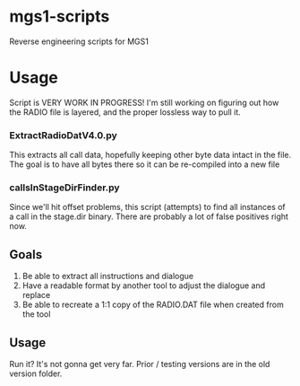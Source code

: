 # mgs1-scripts
Reverse engineering scripts for MGS1


# Usage

Script is VERY WORK IN PROGRESS! I'm still working on figuring out how the RADIO file is layered, and the proper lossless way to pull it.

### ExtractRadioDatV4.0.py

This extracts all call data, hopefully keeping other byte data intact in the file. The goal is to have all bytes there so it can be re-compiled into a new file

### callsInStageDirFinder.py

Since we'll hit offset problems, this script (attempts) to find all instances of a call in the stage.dir binary. There are probably a lot of false positives right now.  

## Goals

1. Be able to extract all instructions and dialogue
2. Have a readable format by another tool to adjust the dialogue and replace
3. Be able to recreate a 1:1 copy of the RADIO.DAT file when created from the tool 

## Usage

Run it? It's not gonna get very far. Prior / testing versions are in the old version folder. 
